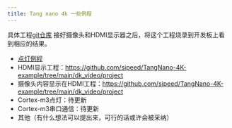 ```yaml
---
title: Tang nano 4k 一些例程
---
```

具体工程[git仓库](https://github.com/sipeed/TangNano-4K-example)
接好摄像头和HDMI显示器之后，将这个工程烧录到开发板上看到相应的结果。

- [点灯例程](./Nano_4K_examples/LED.md)
- HDMI显示工程：https://github.com/sipeed/TangNano-4K-example/tree/main/dk_video/project
- 摄像头内容显示在HDMI工程：https://github.com/sipeed/TangNano-4K-example/tree/main/dk_video/project
- Cortex-m3点灯：待更新
- Cortex-m3串口通信：待更新
- 其他（有什么想法可以提出来，可行的话或许会被采纳）

